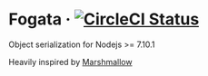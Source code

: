 # Fogata &middot; [![CircleCI Status](https://circleci.com/gh/andressrg/fogata.svg?style=shield&circle-token=:circle-token)](https://circleci.com/gh/andressrg/fogata)

Object serialization for Nodejs >= 7.10.1

Heavily inspired by [Marshmallow](https://marshmallow.readthedocs.io)
